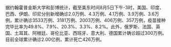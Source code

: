 据约翰霍普金斯大学和彭博统计，截至美东时间8月5日下午-3时，美国、印度、巴西、伊朗、印尼分别新增确诊2.0万例、4.3万例、4.1万例、3.9万例、3.6万例，累计确诊3533万例、3181万例、2003万例、406万例、357万例，疫苗接种完毕比率为49.8%、7.9%、20.3%、3.3%、8.2%。此外，俄罗斯、法国、英国、土耳其、阿根廷、哥伦比亚、西班牙、意大利、德国累计确诊超过300万例。目前全球累计确诊2.00亿例，累计死亡426万例。